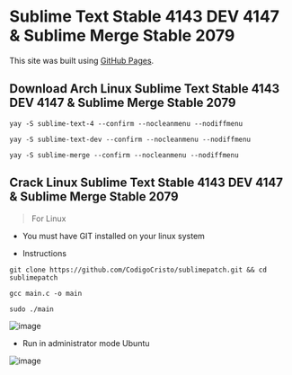 # Sublime Text Stable 4143 DEV 4147 & Sublime Merge Stable 2079

This site was built using [GitHub Pages](https://gist.github.com/maboloshi/feaa63c35f4c2baab24c9aaf9b3f4e47).

## Download Arch Linux Sublime Text Stable 4143 DEV 4147 & Sublime Merge Stable 2079

```
yay -S sublime-text-4 --confirm --nocleanmenu --nodiffmenu
```
```
yay -S sublime-text-dev --confirm --nocleanmenu --nodiffmenu
```
```
yay -S sublime-merge --confirm --nocleanmenu --nodiffmenu
```


## Crack Linux Sublime Text Stable 4143 DEV 4147 & Sublime Merge Stable 2079

> For Linux

- You must have GIT installed on your linux system

- Instructions

```
git clone https://github.com/CodigoCristo/sublimepatch.git && cd sublimepatch
```
```
gcc main.c -o main
```
```
sudo ./main
```

![image](https://user-images.githubusercontent.com/34531165/149188046-a181ae73-82d2-49f4-b7e7-e9472c196743.png)


- Run in administrator mode Ubuntu

![image](https://user-images.githubusercontent.com/34531165/149259394-cba6e67d-dd67-4f96-95c5-dffc1f501d9c.png)



